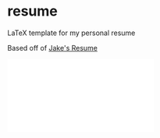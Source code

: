 # resume
LaTeX template for my personal resume

Based off of [Jake's Resume](https://www.overleaf.com/latex/templates/jakes-resume/syzfjbzwjncs)

![Resume Preview](resume.pdf)
